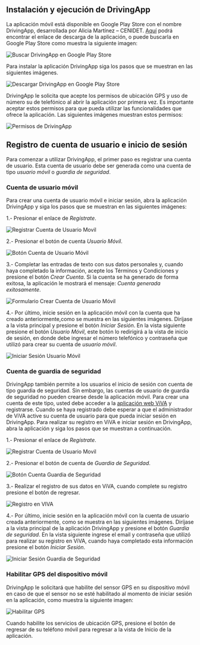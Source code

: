 ## Instalación y ejecución de DrivingApp

La aplicación móvil está disponible en Google Play Store con el nombre DrivingApp, desarrollada por Alicia Martínez – CENIDET. [Aquí](https://play.google.com/store/apps/details?id=mx.edu.cenidet.app) podrá encontrar el enlace de descarga de la aplicación, o puede buscarla en Google Play Store como muestra la siguiente imagen:

![Buscar DrivingApp en Google Play Store](img/descargaApp1.png)

Para instalar la aplicación DrivingApp siga los pasos que se muestran en las siguientes imágenes. 

![Descargar DrivingApp en Google Play Store](img/descargaApp1.png)

DrivingApp le solicita que acepte los permisos de ubicación GPS y uso de número su de telefónico al abrir la aplicación por primera vez. Es importante aceptar estos permisos para que pueda utilizar las funcionalidades que ofrece la aplicación. Las siguientes imágenes muestran estos permisos:

![Permisos de DrivingApp](img/permisosApp.png)

## Registro de cuenta de usuario e inicio de sesión

Para comenzar a utilizar DrivingApp, el primer paso es registrar una cuenta de usuario. Esta cuenta de usuario debe ser generada como una cuenta de tipo *usuario móvil* o *guardia de seguridad*.

### Cuenta de usuario móvil

Para crear una cuenta de usuario móvil e iniciar sesión, abra la aplicación DrivingApp y siga los pasos que se muestran en las siguientes imágenes:

1.- Presionar el enlace de *Regístrate*.

![Registrar Cuenta de Usuario Movil](img/registrate.png)

2.- Presionar el botón de cuenta *Usuario Móvil*.

![Botón Cuenta de Usuario Móvil](img/crearCuentaUsuarioMovil.png)

3.- Completar las entradas de texto con sus datos personales y, cuando haya completado la información, acepte los Términos y Condiciones y presione el botón *Crear Cuenta*. Si la cuenta se ha generado de forma exitosa, la aplicación le mostrará el mensaje: *Cuenta generada exitosamente*. 

![Formulario Crear Cuenta de Usuario Móvil](img/crearCuentaUsuarioMovilForm.png)

4.- Por último, inicie sesión en la aplicación móvil con la cuenta que ha creado anteriormente,como se muestra en las siguientes imágenes. Diríjase a la vista principal y presione el botón *Iniciar Sesión*. En la vista siguiente presione el botón *Usuario Móvil*, este botón lo redirigirá a la vista de inicio de sesión, en donde debe ingresar el número telefónico y contraseña que utilizó para crear su cuenta de *usuario móvil*.  

![Iniciar Sesión Usuario Móvil](img/iniciarSesionUsuarioMovil.png)

### Cuenta de guardia de seguridad

DrivingApp también permite a los usuarios el inicio de sesión con cuenta de tipo guardia de seguridad. Sin embargo, las cuentas de usuario de guardia de seguridad no pueden crearse desde la aplicación móvil. Para crear una cuenta de este tipo, usted debe acceder a la [aplicación web ViVA](https://viva-smartsdk.duckdns.org ) y registrarse. Cuando se haya registrado debe esperar a que el administrador de ViVA active su cuenta de usuario para que pueda iniciar sesión en DrivingApp. 
Para realizar su registro en ViVA e iniciar sesión en DrivingApp, abra la aplicación y siga los pasos que se muestran a continuación.

1.- Presionar el enlace de *Regístrate*.

![Registrar Cuenta de Usuario Movil](img/registrate.png)

2.- Presionar el botón de cuenta de *Guardia de Seguridad*.

![Botón Cuenta Guardia de Seguridad](img/crearCuentaGuardiaSeg.png)

3.- Realizar el registro de sus datos en ViVA, cuando complete su registro presione el botón de regresar.

![Registro en VIVA](img/registroVIVA.png)

4.-	Por último, inicie sesión en la aplicación móvil con la cuenta de usuario creada anteriormente, como se muestra en las siguientes imágenes. Diríjase a la vista principal de la aplicación DrivingApp y presione el botón *Guardia de seguridad*. En la vista siguiente ingrese el email y contraseña que utilizó para realizar su registro en ViVA, cuando haya completado esta información presione el botón *Iniciar Sesión*. 

![Iniciar Sesión Guardia de Seguridad](img/iniciarSesionGuardiaSeg.png)

### Habilitar GPS del dispositivo móvil

DrivingApp le solicitará que habilite del sensor GPS en su dispositivo móvil en caso de que el sensor no se esté habilitado al momento de iniciar sesión en la aplicación, como muestra la siguiente imagen:

![Habilitar GPS](img/habilitarGPS.png)

Cuando habilite los servicios de ubicación GPS, presione el botón de regresar de su teléfono móvil para regresar a la vista de Inicio de la aplicación.



